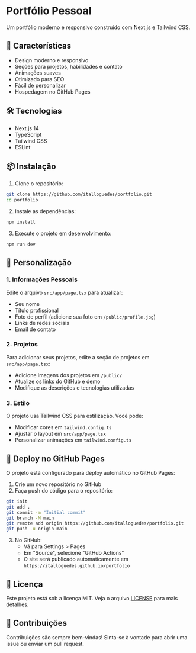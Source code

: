 # Portfólio Pessoal

Um portfólio moderno e responsivo construído com Next.js e Tailwind CSS.

## 🚀 Características

- Design moderno e responsivo
- Seções para projetos, habilidades e contato
- Animações suaves
- Otimizado para SEO
- Fácil de personalizar
- Hospedagem no GitHub Pages

## 🛠️ Tecnologias

- Next.js 14
- TypeScript
- Tailwind CSS
- ESLint

## 📦 Instalação

1. Clone o repositório:
```bash
git clone https://github.com/italloguedes/portfolio.git
cd portfolio
```

2. Instale as dependências:
```bash
npm install
```

3. Execute o projeto em desenvolvimento:
```bash
npm run dev
```

## 🎨 Personalização

### 1. Informações Pessoais

Edite o arquivo `src/app/page.tsx` para atualizar:
- Seu nome
- Título profissional
- Foto de perfil (adicione sua foto em `/public/profile.jpg`)
- Links de redes sociais
- Email de contato

### 2. Projetos

Para adicionar seus projetos, edite a seção de projetos em `src/app/page.tsx`:
- Adicione imagens dos projetos em `/public/`
- Atualize os links do GitHub e demo
- Modifique as descrições e tecnologias utilizadas

### 3. Estilo

O projeto usa Tailwind CSS para estilização. Você pode:
- Modificar cores em `tailwind.config.ts`
- Ajustar o layout em `src/app/page.tsx`
- Personalizar animações em `tailwind.config.ts`

## 🚀 Deploy no GitHub Pages

O projeto está configurado para deploy automático no GitHub Pages:

1. Crie um novo repositório no GitHub
2. Faça push do código para o repositório:
```bash
git init
git add .
git commit -m "Initial commit"
git branch -M main
git remote add origin https://github.com/italloguedes/portfolio.git
git push -u origin main
```

3. No GitHub:
   - Vá para Settings > Pages
   - Em "Source", selecione "GitHub Actions"
   - O site será publicado automaticamente em `https://italloguedes.github.io/portfolio`

## 📝 Licença

Este projeto está sob a licença MIT. Veja o arquivo [LICENSE](LICENSE) para mais detalhes.

## 🤝 Contribuições

Contribuições são sempre bem-vindas! Sinta-se à vontade para abrir uma issue ou enviar um pull request.
